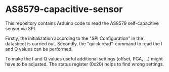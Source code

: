 # AS8579-capacitive-sensor

This repository contains Arduino code to read the AS8579 self-capacitive sensor via SPI.

Firstly, the initialization according to the "SPI Configuration" in the datasheet is carried out. 
Secondly, the "quick read"-command to read the I and Q values can be performed.

To make the I and Q values useful additional settings (offset, PGA, ...) might have to be adjusted. 
The status register (0x20) helps to find wrong settings.



